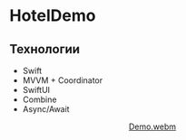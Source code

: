 # HotelDemo

## Технологии

- Swift
- MVVM + Coordinator
- SwiftUI
- Combine
- Async/Await

<div align="center">
  
[Demo.webm](https://github.com/deshabml/HotelDemo/assets/110886813/26331956-ac93-49ad-b9f1-7fea9cd607fa)
